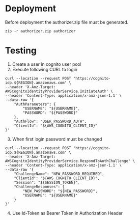 # Deployment

Before deployment the authorizer.zip file must be generated.

````
zip -r authorizer.zip authorizer
````

# Testing

1. Create a user in cognito user pool
2. Execute following CURL to login

````
curl --location --request POST 'https://cognito-idp.${REGION}.amazonaws.com' \
--header 'X-Amz-Target: AWSCognitoIdentityProviderService.InitiateAuth' \
--header 'Content-Type: application/x-amz-json-1.1' \
--data-raw '{
    "AuthParameters": {
        "USERNAME": "${USERNAME}",
        "PASSWORD": "${PASSWORD}"
    },
    "AuthFlow": "USER_PASSWORD_AUTH",
    "ClientId": "${AWS_COGNITO_CLIENT_ID}"
}'
````

3. When first login password must be changed

````
curl --location --request POST 'https://cognito-idp.${REGION}.amazonaws.com' \
--header 'X-Amz-Target: AWSCognitoIdentityProviderService.RespondToAuthChallenge' \
--header 'Content-Type: application/x-amz-json-1.1' \
--data-raw '{
    "ChallengeName": "NEW_PASSWORD_REQUIRED",
    "ClientId": "${AWS_COGNITO_CLIENT_ID}",
    "Session": "${SESSION_TOKEN}",
    "ChallengeResponses": {
        "NEW_PASSWORD": "${NEW_PASSWORD}",
        "USERNAME": "${USERNAME}"
    }
}'
````

4. Use Id-Token as Bearer Token in Authorization Header